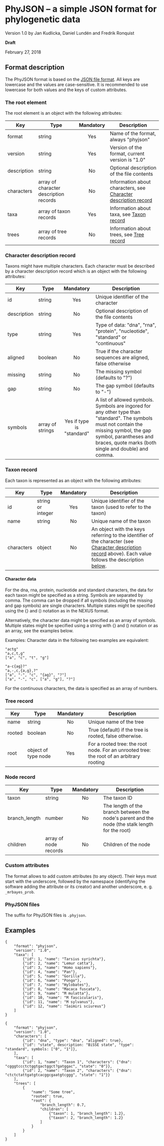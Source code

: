 # PhyJSON &ndash; a simple JSON format for phylogenetic data

Version 1.0 by Jan Kudlicka, Daniel Lundén and Fredrik Ronquist

**Draft**

February 27, 2018

## Format description

The PhyJSON format is based on the [JSON file format][1]. All keys are lowercase and the values are case-sensitive. It is recommended to use lowercase for both values and the keys of custom attributes.

### The root element

The root element is an object with the following attributes:

Key         | Type                                   | Mandatory | Description
---         | ---                                    | :-:       | ---
format      | string                                 | Yes       | Name of the format, always "phyjson"
version     | string                                 | Yes       | Version of the format, current version is "1.0"
description | string                                 | No        | Optional description of the file contents
characters  | array of character description records | No        | Information about characters, see [Character description record](#character-description-record)
taxa        | array of taxon records                 | Yes       | Information about taxa, see [Taxon record](#taxon-record)
trees       | array of tree records                  | No        | Information about trees, see [Tree record](#tree-record)

### Character description record

Taxons might have multiple characters. Each character must be described by a character description record which is an object with the following attributes: 

Key         | Type             | Mandatory                 | Description
---         | ---              | :-:                       | ---
id          | string           | Yes                       | Unique identifier of the character
description | string           | No                        | Optional description of the file contents
type        | string           | Yes                       | Type of data: "dna", "rna", "protein", "nucleotide", "standard" or "continuous"
aligned     | boolean          | No                        | True if the character sequences are aligned, false otherwise
missing     | string           | No                        | The missing symbol (defaults to "?")
gap         | string           | No                        | The gap symbol (defaults to "-")
symbols     | array of strings | Yes if type is "standard" | A list of allowed symbols. Symbols are ingored for any other type than "standard". The symbols must not contain the missing symbol, the gap symbol, parantheses and braces, quote marks (both single and double) and comma.

### Taxon record

Each taxon is represented as an object with the following attributes:

Key        | Type              | Mandatory | Description
---        | ---               | :-:       | ---
id         | string or integer | Yes       | Unique identifier of the taxon (used to refer to the taxon)
name       | string            | No        | Unique name of the taxon
characters | object            | No        | An object with the keys referring to the identifier of the character (see [Character description record](#character-description-record) above). Each value follows the description [below](#character-data).

#### Character data

For the dna, rna, protein, nucleotide and standard characters, the data for each taxon might be specified as a string. Symbols are separated by comma. The comma can be dropped if all symbols (including the missing and gap symbols) are single characters. Multiple states might be specified using the {} and () notation as in the NEXUS format.

Alternatively, the character data might be specified as an array of symbols. Multiple states might be specified using a string with {} and () notation or as an array, see the examples below.

Examples: Character data in the following two examples are equivalent:

```
"actg"
"a,c,t,g"
["a", "c", "t", "g"]
```

```
"a-c{ag}?"
"a,-,c,{a,g},?"
["a", "-", "c", "{ag}", "?"]
["a", "-", "c", ["a", "g"], "?"]
```

For the continuous characters, the data is specified as an array of numbers.

### Tree record

Key    | Type                | Mandatory | Description
---    | ---                 | :-:       | ---
name   | string              | No        | Unique name of the tree
rooted | boolean             | No        | True (default) if the tree is rooted, false otherwise.
root   | object of type node | Yes       | For a rooted tree: the root node. For an unrooted tree: the root of an arbitrary rooting

### Node record

Key           | Type                  | Mandatory | Description
---           | ---                   | :-:       | ---
taxon         | string                | No        | The taxon ID
branch_length | number                | No        | The length of the branch between the node's parent and the node (the stalk length for the root)
children      | array of node records | No        | Children of the node

### Custom attributes

The format allows to add custom attributes (to any object). Their keys must start with the underscore, followed by the namespace (identifying the software adding the attribute or its creator) and another underscore, e. g. `_mrbayes_prob`.

### PhyJSON files

The suffix for PhyJSON files is `.phyjson`.

## Examples

```
{
	"format": "phyjson",
	"version": "1.0",
	"taxa": [
		{"id": 1, "name": "Tarsius syrichta"},
		{"id": 2, "name": "Lemur catta"},
		{"id": 3, "name": "Homo sapiens"},
		{"id": 4, "name": "Pan"},
		{"id": 5, "name": "Gorilla"},
		{"id": 6, "name": "Pongo"},
		{"id": 7, "name": "Hylobates"},
		{"id": 8, "name": "Macaca fuscata"},
		{"id": 9, "name": "M mulatta"},
		{"id": 10, "name": "M fascicularis"},
		{"id": 11, "name": "M sylvanus"},
		{"id": 12, "name": "Saimiri sciureus"}
	]
}
```

```
{
	"format": "phyjson",
	"version": "1.0",
	"characters": [
		{"id": "dna", "type": "dna", "aligned": true},
		{"id": "state", description: "BiSSE state", "type": "standard", symbols: ["0", "1"]},
	],
	"taxa": [
		{"id": 1, "name": "Taxon 1", "characters": {"dna": "cgggtccctctggtgactggct?gatggac", "state": "0"}},
		{"id": 2, "name": "Taxon 2", "characters": {"dna": "ctctctattgatgtcacggcgaatgtcggg", "state": "1"}}
	],
	"trees": [
		{
			"name": "Some tree",
			"rooted": true,
			"root": {
				"branch_length": 0.7,
				"children": [
					{"taxon": 1, "branch_length": 1.2},
					{"taxon": 2, "branch_length": 1.2}
				]
			}
		}
	]
}
```

[1]: https://json.org/